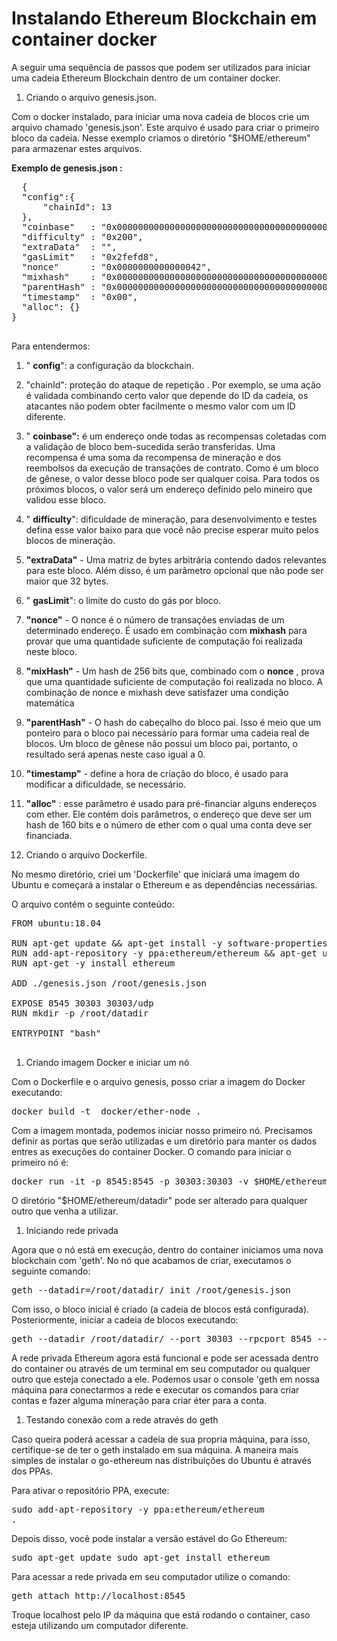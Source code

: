 # Instalando Ethereum Blockchain em container docker

A seguir uma sequência de passos que podem ser utilizados para iniciar uma cadeia Ethereum Blockchain dentro de um container docker.

1. Criando o arquivo genesis.json.

Com o docker instalado, para iniciar uma nova cadeia de blocos crie um arquivo chamado &#39;genesis.json&#39;. Este arquivo é usado para criar o primeiro bloco da cadeia. Nesse exemplo criamos o diretório &quot;$HOME/ethereum&quot; para armazenar estes arquivos.

**Exemplo de genesis.json :**
  <pre>
  {
  "config":{
      "chainId": 13
  },
  "coinbase"   : "0x0000000000000000000000000000000000000000",
  "difficulty" : "0x200",
  "extraData"  : "",
  "gasLimit"   : "0x2fefd8",
  "nonce"      : "0x0000000000000042",
  "mixhash"    : "0x0000000000000000000000000000000000000000000000000000000000000000",
  "parentHash" : "0x0000000000000000000000000000000000000000000000000000000000000000",
  "timestamp"  : "0x00",
  "alloc": {}
}
   </pre>
Para entendermos:

1.  &quot; **config**&quot;: a configuração da blockchain.
  1. &quot;chainId&quot;: proteção do ataque de repetição . Por exemplo, se uma ação é validada combinando certo valor que depende do ID da cadeia, os atacantes não podem obter facilmente o mesmo valor com um ID diferente.
2. &quot; **coinbase&quot;:** é um endereço onde todas as recompensas coletadas com a validação de bloco bem-sucedida serão transferidas. Uma recompensa é uma soma da recompensa de mineração e dos reembolsos da execução de transações de contrato. Como é um bloco de gênese, o valor desse bloco pode ser qualquer coisa. Para todos os próximos blocos, o valor será um endereço definido pelo mineiro que validou esse bloco.
3. &quot; **difficulty**&quot;: dificuldade de mineração, para desenvolvimento e testes defina esse valor baixo para que você não precise esperar muito pelos blocos de mineração.
4. **&quot;extraData&quot;** - Uma matriz de bytes arbitrária contendo dados relevantes para este bloco. Além disso, é um parâmetro opcional que não pode ser maior que 32 bytes.
5. &quot; **gasLimit**&quot;: o limite do custo do gás por bloco.
6. **&quot;nonce&quot;** -  O nonce é o número de transações enviadas de um determinado endereço. É usado em combinação com **mixhash** para provar que uma quantidade suficiente de computação foi realizada neste bloco.
7. **&quot;mixHash&quot;** - Um hash de 256 bits que, combinado com o **nonce** , prova que uma quantidade suficiente de computação foi realizada no bloco. A combinação de nonce e mixhash deve satisfazer uma condição matemática
8. **&quot;parentHash&quot;** - O hash do cabeçalho do bloco pai. Isso é meio que um ponteiro para o bloco pai necessário para formar uma cadeia real de blocos. Um bloco de gênese não possui um bloco pai, portanto, o resultado será apenas neste caso igual a 0.
9. **&quot;timestamp&quot;** - define a hora de criação do bloco, é usado para modificar a dificuldade, se necessário.
10. **&quot;alloc&quot;** : esse parâmetro é usado para pré-financiar alguns endereços com ether. Ele contém dois parâmetros, o endereço que deve ser um hash de 160 bits e o número de ether com o qual uma conta deve ser financiada.

1. Criando o arquivo  Dockerfile.

No mesmo diretório, criei um &#39;Dockerfile&#39; que iniciará uma imagem do Ubuntu e começará a instalar o Ethereum e as dependências necessárias.

O arquivo contém o seguinte conteúdo:

<pre>
FROM ubuntu:18.04

RUN apt-get update && apt-get install -y software-properties-common net-tools
RUN add-apt-repository -y ppa:ethereum/ethereum && apt-get update
RUN apt-get -y install ethereum

ADD ./genesis.json /root/genesis.json

EXPOSE 8545 30303 30303/udp
RUN mkdir -p /root/datadir

ENTRYPOINT "bash"

</pre>
1. Criando imagem Docker e iniciar um nó

Com o Dockerfile e o arquivo genesis, posso criar a imagem do Docker executando:
<pre>
docker build -t  docker/ether-node .
</pre>

Com a imagem montada, podemos iniciar nosso primeiro nó. Precisamos definir as portas que serão utilizadas e um diretório para manter os dados entres as execuções do container Docker. O comando para iniciar o primeiro nó é:
<pre>
docker run -it -p 8545:8545 -p 30303:30303 -v $HOME/ethereum/datadir:/root/datadir docker/ether-node /bin/bash
</pre>

 O diretório &quot;$HOME/ethereum/datadir&quot; pode ser alterado para qualquer outro que venha a utilizar.

1. Iniciando rede privada

Agora que o nó está em execução, dentro do container iniciamos uma nova blockchain com &#39;geth&#39;. No nó que acabamos de criar, executamos o seguinte comando:
<pre>
geth --datadir=/root/datadir/ init /root/genesis.json 
</pre>

 Com isso, o bloco inicial é criado (a cadeia de blocos está configurada). Posteriormente, iniciar a cadeia de blocos executando:
 <pre>
geth --datadir /root/datadir/ --port 30303 --rpcport 8545 --rpc --rpcapi eth,web3,personal,net --rpcaddr 0.0.0.0 console
</pre>

 A rede privada Ethereum agora está funcional e pode ser acessada dentro do container ou através de um terminal em seu computador ou qualquer outro que esteja conectado a ele. Podemos usar o console &#39;geth em nossa máquina para conectarmos a rede e executar os comandos para criar contas e fazer alguma mineração para criar éter para a conta.

1. Testando conexão com a rede através do geth

Caso queira poderá acessar a cadeia de sua propria máquina, para isso, certifique-se de ter o geth instalado em sua máquina. A maneira mais simples de instalar o go-ethereum nas distribuições do Ubuntu é através dos PPAs.

Para ativar o repositório PPA, execute:
<pre>
sudo add-apt-repository -y ppa:ethereum/ethereum
.
</pre>

Depois disso, você pode instalar a versão estável do Go Ethereum:
<pre>
sudo apt-get update sudo apt-get install ethereum
</pre>


Para acessar a rede privada em seu computador utilize o comando:
<pre>
geth attach http://localhost:8545
</pre>

Troque localhost pelo IP da máquina que está rodando o container, caso esteja utilizando um computador diferente.
